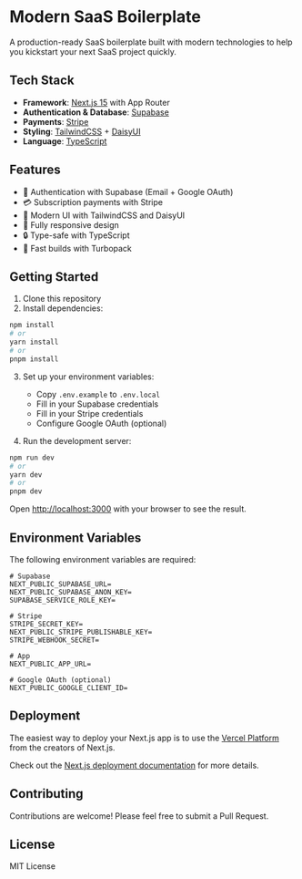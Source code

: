 # Modern SaaS Boilerplate

A production-ready SaaS boilerplate built with modern technologies to help you kickstart your next SaaS project quickly.

## Tech Stack

- **Framework**: [Next.js 15](https://nextjs.org) with App Router
- **Authentication & Database**: [Supabase](https://supabase.com)
- **Payments**: [Stripe](https://stripe.com)
- **Styling**: [TailwindCSS](https://tailwindcss.com) + [DaisyUI](https://daisyui.com)
- **Language**: [TypeScript](https://www.typescriptlang.org)

## Features

- 🔐 Authentication with Supabase (Email + Google OAuth)
- 💳 Subscription payments with Stripe
- 🎨 Modern UI with TailwindCSS and DaisyUI
- 📱 Fully responsive design
- 🔒 Type-safe with TypeScript
- 🚀 Fast builds with Turbopack

## Getting Started

1. Clone this repository
2. Install dependencies:
```bash
npm install
# or
yarn install
# or
pnpm install
```

3. Set up your environment variables:
   - Copy `.env.example` to `.env.local`
   - Fill in your Supabase credentials
   - Fill in your Stripe credentials
   - Configure Google OAuth (optional)

4. Run the development server:
```bash
npm run dev
# or
yarn dev
# or
pnpm dev
```

Open [http://localhost:3000](http://localhost:3000) with your browser to see the result.

## Environment Variables

The following environment variables are required:

```env
# Supabase
NEXT_PUBLIC_SUPABASE_URL=
NEXT_PUBLIC_SUPABASE_ANON_KEY=
SUPABASE_SERVICE_ROLE_KEY=

# Stripe
STRIPE_SECRET_KEY=
NEXT_PUBLIC_STRIPE_PUBLISHABLE_KEY=
STRIPE_WEBHOOK_SECRET=

# App
NEXT_PUBLIC_APP_URL=

# Google OAuth (optional)
NEXT_PUBLIC_GOOGLE_CLIENT_ID=
```

## Deployment

The easiest way to deploy your Next.js app is to use the [Vercel Platform](https://vercel.com/new) from the creators of Next.js.

Check out the [Next.js deployment documentation](https://nextjs.org/docs/app/building-your-application/deploying) for more details.

## Contributing

Contributions are welcome! Please feel free to submit a Pull Request.

## License

MIT License
